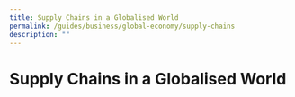 ```yaml
---
title: Supply Chains in a Globalised World
permalink: /guides/business/global-economy/supply-chains
description: ""
---
```


# Supply Chains in a Globalised World